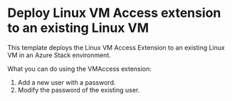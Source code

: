 # Deploy Linux VM Access extension to an existing Linux VM

This template deploys the Linux VM Access Extension to an existing Linux VM in an Azure Stack environment.

What you can do using the VMAccess extension:
1. Add a new user with a password.
2. Modify the password of the existing user.
